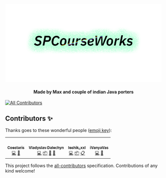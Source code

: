 <p align="center">
  <div align="center"><a href="https://github.com/Coestaris/SPCourseWorks"><img src="https://github.com/Coestaris/SPCourseWorks/blob/master/logo.png?raw=true" /></a></div>
  <h4 align="center">Made by Max and couple of indian Java porters</h4>
</p>

<!-- ALL-CONTRIBUTORS-BADGE:START - Do not remove or modify this section -->
[![All Contributors](https://img.shields.io/badge/all_contributors-4-orange.svg?style=flat-square)](#contributors-)
<!-- ALL-CONTRIBUTORS-BADGE:END -->

## Contributors ✨

Thanks goes to these wonderful people ([emoji key](https://allcontributors.org/docs/en/emoji-key)):

<!-- ALL-CONTRIBUTORS-LIST:START - Do not remove or modify this section -->
<!-- prettier-ignore-start -->
<!-- markdownlint-disable -->
<table>
  <tr>
    <td align="center"><a href="https://github.com/Coestaris"><img src="https://avatars1.githubusercontent.com/u/19210828?v=4" width="100px;" alt=""/><br /><sub><b>Coestaris</b></sub></a><br /><a href="https://github.com/Coestaris/SPCourseWorks/commits?author=Coestaris" title="Code">💻</a> <a href="#ideas-Coestaris" title="Ideas, Planning, & Feedback">🤔</a></td>
    <td align="center"><a href="https://github.com/h0tw4t3r"><img src="https://avatars0.githubusercontent.com/u/35642018?v=4" width="100px;" alt=""/><br /><sub><b>Vladyslav Dalechyn</b></sub></a><br /><a href="https://github.com/Coestaris/SPCourseWorks/commits?author=h0tw4t3r" title="Code">💻</a> <a href="#platform-h0tw4t3r" title="Packaging/porting to new platform">📦</a> <a href="#blog-h0tw4t3r" title="Blogposts">📝</a> <a href="#design-h0tw4t3r" title="Design">🎨</a></td>
    <td align="center"><a href="https://github.com/leshik-xxl"><img src="https://avatars2.githubusercontent.com/u/47663634?v=4" width="100px;" alt=""/><br /><sub><b>leshik_xxl</b></sub></a><br /><a href="https://github.com/Coestaris/SPCourseWorks/commits?author=leshik-xxl" title="Code">💻</a> <a href="#platform-leshik-xxl" title="Packaging/porting to new platform">📦</a> <a href="#eventOrganizing-leshik-xxl" title="Event Organizing">📋</a></td>
    <td align="center"><a href="https://github.com/iVanyaVas"><img src="https://avatars1.githubusercontent.com/u/49608391?v=4" width="100px;" alt=""/><br /><sub><b>iVanyaVas</b></sub></a><br /><a href="https://github.com/Coestaris/SPCourseWorks/commits?author=iVanyaVas" title="Code">💻</a> <a href="#ideas-iVanyaVas" title="Ideas, Planning, & Feedback">🤔</a></td>
  </tr>
</table>

<!-- markdownlint-enable -->
<!-- prettier-ignore-end -->
<!-- ALL-CONTRIBUTORS-LIST:END -->

This project follows the [all-contributors](https://github.com/all-contributors/all-contributors) specification. Contributions of any kind welcome!

